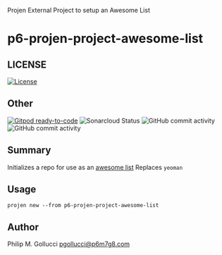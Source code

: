 Projen External Project to setup an Awesome List
# p6-projen-project-awesome-list

## LICENSE

[![License](https://img.shields.io/badge/License-Apache%202.0-yellowgreen.svg)](https://opensource.org/licenses/Apache-2.0)

## Other

[![Gitpod ready-to-code](https://img.shields.io/badge/Gitpod-ready--to--code-blue?logo=gitpod)](https://gitpod.io/#https://github.com/p6m7g8/p6-projen-p) ![Sonarcloud Status](https://sonarcloud.io/api/project_badges/measure?project=p6m7g8_p6-projen-project-awesome-list&metric=alert_status) ![GitHub commit activity](https://img.shields.io/github/commit-activity/y/p6m7g8/p6-projen-project-awesome-list) ![GitHub commit activity](https://img.shields.io/github/commit-activity/m/p6m7g8/p6-projen-project-awesome-list)

## Summary

Initializes a repo for use as an [awesome list](https://github.com/topics/awesome-list) Replaces `yeoman`

## Usage

```shell
projen new --from p6-projen-project-awesome-list
```

## Author

Philip M. Gollucci <pgollucci@p6m7g8.com>


